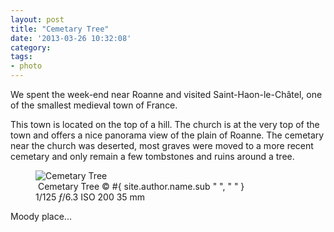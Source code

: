 ```yaml
---
layout: post
title: "Cemetary Tree"
date: '2013-03-26 10:32:08'
category: 
tags:
- photo
---
```


We spent the week-end near Roanne and visited Saint-Haon-le-Ch&acirc;tel, one of the smallest medieval town of France.

This town is located on the top of a hill. The church is at the very top of the town and offers a nice panorama view of the plain of Roanne.
The cemetary near the church was deserted, most graves were moved to a more recent cemetary and only remain a few tombstones and  ruins around a tree. 

<div class="markdown-wrapper">
<figure class="portrait"><div class="img" data-picture data-alt="Cemetary Tree">
<div data-src="#{ site.img_base_url }images/2013-03-23-Cemetary Tree-480w.jpg"></div>
<div data-src="#{ site.img_base_url }images/2013-03-23-Cemetary Tree-960w.jpg" data-media="(-webkit-min-device-pixel-ratio: 1.5),(-moz-min-device-pixel-ratio: 1.5),(-o-min-device-pixel-ratio: 3/2)"></div>
<div data-src="#{ site.img_base_url }images/2013-03-23-Cemetary Tree-768w.jpg" data-media="(min-width: 480px)"></div>
<div data-src="#{ site.img_base_url }images/2013-03-23-Cemetary Tree-1536w.jpg" data-media="(min-width: 480px) and (-webkit-min-device-pixel-ratio: 1.5),(min-width: 480px) and (-moz-min-device-pixel-ratio: 1.5),(min-width: 480px) and (-o-min-device-pixel-ratio: 3/2)"></div>
<div data-src="#{ site.img_base_url }images/2013-03-23-Cemetary Tree-900w.jpg" data-media="(min-width: 768px)"></div>
<div data-src="#{ site.img_base_url }images/2013-03-23-Cemetary Tree-1800w.jpg" data-media="(min-width: 768px) and (-webkit-min-device-pixel-ratio: 1.5),(min-width: 768px) and (-moz-min-device-pixel-ratio: 1.5),(min-width: 768px) and (-o-min-device-pixel-ratio: 3/2)"></div>
<!-- Fallback content for non-JS browsers. Same img src as the initial, unqualified source element. -->
<noscript>
<img src="#{ site.img_base_url }images/2013-03-23-Cemetary Tree-900w.jpg" alt="Cemetary Tree">
</noscript>
</div>
<figcaption><a href="http://goo.gl/maps/eHNLr"><i class="icon-map-marker"></i></a>&nbsp;Cemetary Tree
  <span class="copyright">&copy;&nbsp;#{ site.author.name.sub " ", "&nbsp;" }</span>
</figcaption>
<div class="metadata">
  <i class="icon-camera"></i>
  <span class="speed">1/125</span>
  <span class="aperture"><i>&#402;</i>/6.3</span>
  <span class="iso">ISO&nbsp;200</span>
  <span class="focal-length">35&nbsp;mm</span>
</div>
</figure>
</div>

Moody place...
